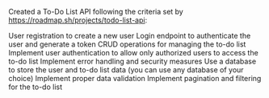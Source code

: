 Created a To-Do List API following the criteria set by https://roadmap.sh/projects/todo-list-api:

User registration to create a new user
Login endpoint to authenticate the user and generate a token
CRUD operations for managing the to-do list
Implement user authentication to allow only authorized users to access the to-do list
Implement error handling and security measures
Use a database to store the user and to-do list data (you can use any database of your choice)
Implement proper data validation
Implement pagination and filtering for the to-do list

